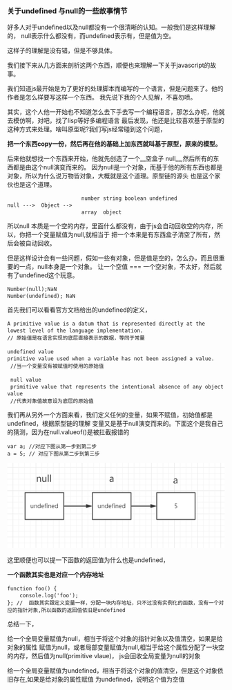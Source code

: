 ### 关于undefined 与null的一些故事情节

好多人对于undefined以及null都没有一个很清晰的认知。一般我们是这样理解的，
null表示什么都没有，而undefined表示有，但是值为空。

这样子的理解是没有错，但是不够具体。

我们接下来从几方面来剖析这两个东西，顺便也来理解一下关于javascript的故事。

我们知道js最开始是为了更好的处理脚本而编写的一个语言，但是问题来了。他的作者是怎么样要写这样一个东西。
我先说下我的个人见解，不喜勿喷。

其实，这个人他一开始也不知道怎么去下手去写一个编程语言，那怎么办呢，他就去模仿啊，对吧，找了lisp等好多编程语言
最后发现，他还是比较喜欢基于原型的这种方式来处理。啥叫原型呢?我们写js经常碰到这个问题，

__把一个东西copy一份，然后再在他的基础上加东西就叫基于原型，原来的模型。__

后来他就想找一个东西来开始，他就先创造了一个__空盒子 null__,然后所有的东西都是由这个null演变而来的。
因为null是一个对象，而基于他的所有东西也都是对象，所以为什么说万物皆对象，大概就是这个道理。原型链的源头
也是这个家伙也是这个道理。

```
						number string boolean undefined
null --->  Object -->
						array  object
```

所以null 本质是一个空的内存，里面什么都没有，由于js会自动回收空的内存，所以，你把一个变量赋值为null,就相当于
把一个本来是有东西盒子清空了所有，然后会被自动回收。

但是这样设计会有一些问题，假如一些有对象，但是值是空的，怎么办，而且很重要的一点，null本身是一个对象。
让一个空值 === 一个空对象，不太好，然后就有了undefined这个玩意。

```
Number(null);NaN
Number(undefined); NaN
```

首先我们可以看看官方文档给出的undefined的定义，

```
A primitive value is a datum that is represented directly at the lowest level of the language implementation.
// 原始值是在语言实现的底层直接表示的数据，等同于常量

undefined value
primitive value used when a variable has not been assigned a value.
 //当一个变量没有被赋值时使用的原始值
 
 null value
 primitive value that represents the intentional absence of any object value
 //代表对象值故意设为底层的原始值
```

我们再从另外一个方面来看，我们定义任何的变量，如果不赋值，初始值都是undefined，根据原型链的理解
变量又是基于null演变而来的。下面这个是我自己的猜测，因为在null.valueof()是被拦截报错的

```
var a; //对应下图从第一步到第二步
a = 5; // 对应下图从第二步到第三步
```

![undefined示意图](../../images/undefined.png)

这里顺便也可以提一下函数的返回值为什么也是undefined，

__一个函数其实也是对应一个内存地址__


```
function foo() {
	console.log('foo');
}; //  函数其实跟定义变量一样，分配一块内存地址，只不过没有实例化的函数，没有一个对应的指针对象,所以函数的返回值依旧是undefined
```

总结一下，

给一个全局变量赋值为null，相当于将这个对象的指针对象以及值清空，如果是给对象的属性
赋值为null，或者局部变量赋值为null,相当于给这个属性分配了一块空的内存，然后值为null(primitive vlaue)，
js会回收全局变量为null的对象

给一个全局变量赋值为undefined，相当于将这个对象的值清空，但是这个对象依旧存在,如果是给对象的属性赋值
为undefined，说明这个值为空值